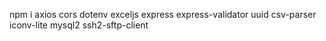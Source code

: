 npm i axios cors dotenv exceljs express express-validator uuid csv-parser iconv-lite mysql2 ssh2-sftp-client